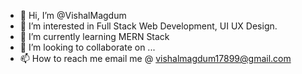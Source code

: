 - 👋 Hi, I’m @VishalMagdum
- 👀 I’m interested in Full Stack Web Development, UI UX Design. 
- 🌱 I’m currently learning MERN Stack
- 💞️ I’m looking to collaborate on ...
- 📫 How to reach me email me @ vishalmagdum17899@gmail.com

<!---
VishalMagdum/VishalMagdum is a ✨ special ✨ repository because its `README.md` (this file) appears on your GitHub profile.
You can click the Preview link to take a look at your changes.
--->
